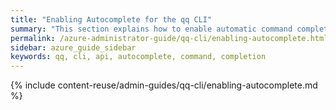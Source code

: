```yaml
---
title: "Enabling Autocomplete for the qq CLI"
summary: "This section explains how to enable automatic command completion for the qq CLI and for command aliases."
permalink: /azure-administrator-guide/qq-cli/enabling-autocomplete.html
sidebar: azure_guide_sidebar
keywords: qq, cli, api, autocomplete, command, completion
---
```


{% include content-reuse/admin-guides/qq-cli/enabling-autocomplete.md %}
